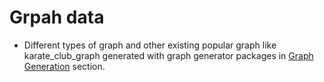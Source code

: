 # Grpah data

* Different types of graph and other existing popular graph like karate_club_graph generated with graph generator packages in [Graph Generation](https://github.com/nicolechao/graph-complexity-analysis/tree/master/Graph%20Generation) section.